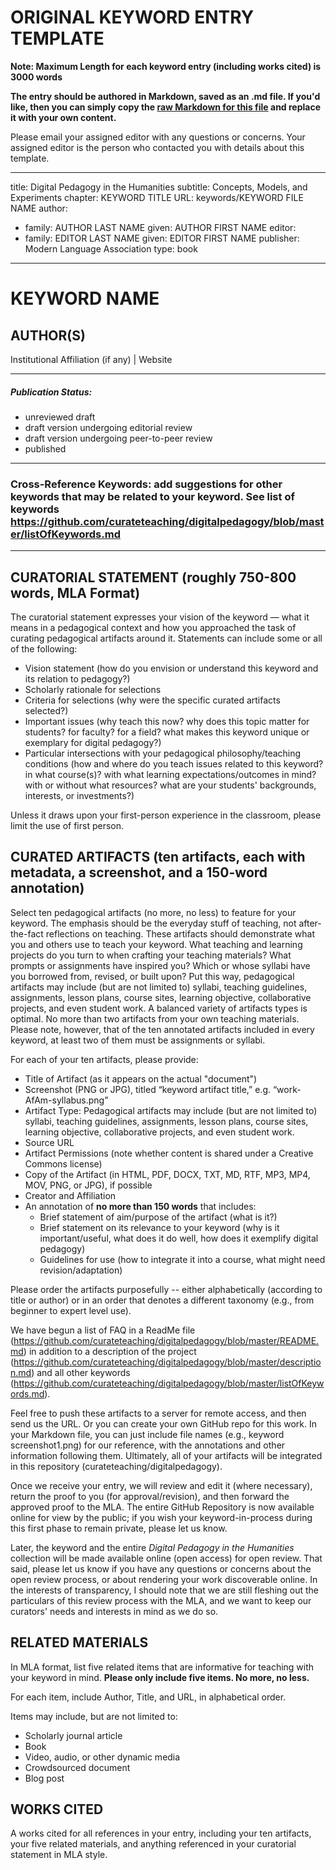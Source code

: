 # ORIGINAL KEYWORD ENTRY TEMPLATE

**Note: Maximum Length for each keyword entry (including works cited) is 3000 words**

**The entry should be authored in Markdown, saved as an .md file. If you'd like, then you can simply copy the [raw Markdown for this file](https://github.com/curateteaching/digitalpedagogy/edit/master/keywords/!template-skeleton.md) and replace it with your own content.**

Please email your assigned editor with any questions or concerns. Your assigned editor is the person who contacted you with details about this template.

---
title: Digital Pedagogy in the Humanities
subtitle: Concepts, Models, and Experiments
chapter: KEYWORD TITLE
URL: keywords/KEYWORD FILE NAME
author:
- family: AUTHOR LAST NAME
  given: AUTHOR FIRST NAME
editor:
- family: EDITOR LAST NAME
  given: EDITOR FIRST NAME
publisher: Modern Language Association
type: book
---

# KEYWORD NAME

## AUTHOR(S)
Institutional Affiliation (if any) | Website

---

##### Publication Status:
* unreviewed draft
* draft version undergoing editorial review
* draft version undergoing peer-to-peer review
* published 

---

### Cross-Reference Keywords: add suggestions for other keywords that may be related to your keyword. See list of keywords https://github.com/curateteaching/digitalpedagogy/blob/master/listOfKeywords.md

---  

## CURATORIAL STATEMENT (roughly 750-800 words, MLA Format)

The curatorial statement expresses your vision of the keyword — what it means in a pedagogical context and how you approached the task of curating pedagogical artifacts around it. Statements can include some or all of the following: 

* Vision statement (how do you envision or understand this keyword and its relation to pedagogy?)
* Scholarly rationale for selections 
* Criteria for selections (why were the specific curated artifacts selected?) 
* Important issues (why teach this now? why does this topic matter for students? for faculty? for a field? what makes this keyword unique or exemplary for digital pedagogy?) 
* Particular intersections with your pedagogical philosophy/teaching conditions (how and where do you teach issues related to this keyword? in what course(s)? with what learning expectations/outcomes in mind? with or without what resources? what are your students' backgrounds, interests, or investments?) 

Unless it draws upon your first-person experience in the classroom, please limit the use of first person. 

## CURATED ARTIFACTS (ten artifacts, each with metadata, a screenshot, and a 150-word annotation)

Select ten pedagogical artifacts (no more, no less) to feature for your keyword. The emphasis should be the everyday stuff of teaching, not after-the-fact reflections on teaching. These artifacts should demonstrate what you and others use to teach your keyword. What teaching and learning projects do you turn to when crafting your teaching materials? What prompts or assignments have inspired you? Which or whose syllabi have you borrowed from, revised, or built upon? Put this way, pedagogical artifacts may include (but are not limited to) syllabi, teaching guidelines, assignments, lesson plans, course sites, learning objective, collaborative projects, and even student work. A balanced variety of artifacts types is optimal. No more than two artifacts from your own teaching materials. Please note, however, that of the ten annotated artifacts included in every keyword, at least two of them must be assignments or syllabi. 

For each of your ten artifacts, please provide: 

* Title of Artifact (as it appears on the actual "document")
* Screenshot (PNG or JPG), titled “keyword artifact title,” e.g. “work-AfAm-syllabus.png”
* Artifact Type: Pedagogical artifacts may include (but are not limited to) syllabi, teaching guidelines, assignments, lesson plans, course sites, learning objective, collaborative projects, and even student work.
* Source URL 
* Artifact Permissions (note whether content is shared under a Creative Commons license)
* Copy of the Artifact (in HTML, PDF, DOCX, TXT, MD, RTF, MP3, MP4, MOV, PNG, or JPG), if possible 
* Creator and Affiliation
* An annotation of **no more than 150 words** that includes:
	* Brief statement of aim/purpose of the artifact (what is it?) 
	* Brief statement on its relevance to your keyword (why is it important/useful, what does it do well, how does it exemplify digital pedagogy) 
	* Guidelines for use (how to integrate it into a course, what might need revision/adaptation)

Please order the artifacts purposefully -- either alphabetically (according to title or author) or in an order that denotes a different taxonomy (e.g., from beginner to expert level use).

We have begun a list of FAQ in a ReadMe file (https://github.com/curateteaching/digitalpedagogy/blob/master/README.md) in addition to a description of the project (https://github.com/curateteaching/digitalpedagogy/blob/master/description.md) and all other keywords (https://github.com/curateteaching/digitalpedagogy/blob/master/listOfKeywords.md). 

Feel free to push these artifacts to a server for remote access, and then send us the URL. Or you can create your own GitHub repo for this work. In your Markdown file, you can just include file names (e.g., keyword screenshot1.png) for our reference, with the annotations and other information following them. Ultimately, all of your artifacts will be integrated in this repository (curateteaching/digitalpedagogy). 

Once we receive your entry, we will review and edit it (where necessary), return the proof to you (for approval/revision), and then forward the approved proof to the MLA. The entire GitHub Repository is now available online for view by the public; if you wish your keyword-in-process during this first phase to remain private, please let us know. 

Later, the keyword and the entire *Digital Pedagogy in the Humanities* collection will be made available online (open access) for open review. That said, please let us know if you have any questions or concerns about the open review process, or about rendering your work discoverable online. In the interests of transparency, I should note that we are still fleshing out the particulars of this review process with the MLA, and we want to keep our curators' needs and interests in mind as we do so.  

## RELATED MATERIALS

In MLA format, list five related items that are informative for teaching with your keyword in mind. **Please only include five items. No more, no less.**

For each item, include Author, Title, and URL, in alphabetical order.

Items may include, but are not limited to: 
* Scholarly journal article
* Book 
* Video, audio, or other dynamic media
* Crowdsourced document 
* Blog post 

## WORKS CITED

A works cited for all references in your entry, including your ten artifacts, your five related materials, and anything referenced in your curatorial statement in MLA style.  

